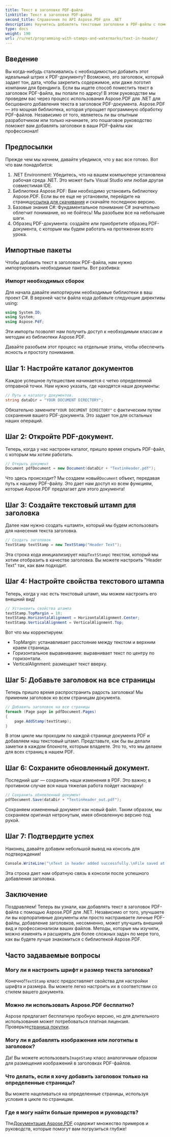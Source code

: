 ```yaml
---
title: Текст в заголовке PDF-файла
linktitle: Текст в заголовке PDF-файла
second_title: Справочник по API Aspose.PDF для .NET
description: Научитесь добавлять текстовые заголовки в PDF-файлы с помощью Aspose.PDF для .NET с помощью этого пошагового руководства. Улучшайте свои документы эффективно и действенно.
type: docs
weight: 190
url: /ru/net/programming-with-stamps-and-watermarks/text-in-header/
---
```

## Введение

Вы когда-нибудь сталкивались с необходимостью добавить этот идеальный штрих к PDF-документу? Возможно, это заголовок, который задает тон, дата, чтобы закрепить содержимое, или даже логотип компании для брендинга. Если вы ищете способ поместить текст в заголовок PDF-файла, вы попали по адресу! В этом руководстве мы проведем вас через процесс использования Aspose.PDF для .NET для бесшовного добавления текста в заголовок PDF-документа. Aspose.PDF — это мощная библиотека, которая упрощает программную обработку PDF-файлов. Независимо от того, являетесь ли вы опытным разработчиком или только начинаете, это пошаговое руководство поможет вам добавлять заголовки в ваши PDF-файлы как профессионал!

## Предпосылки

Прежде чем мы начнем, давайте убедимся, что у вас все готово. Вот что вам понадобится:

1. .NET Environment: Убедитесь, что на вашем компьютере установлена рабочая среда .NET. Это может быть Visual Studio или любая другая совместимая IDE.
2.  Библиотека Aspose.PDF: Вам необходимо установить библиотеку Aspose.PDF. Если вы ее еще не установили, перейдите на страницу[ссылка для скачивания](https://releases.aspose.com/pdf/net/) и скачайте последнюю версию.
3. Базовые знания C#: Фундаментальное понимание C# значительно облегчит понимание, но не бойтесь! Мы разобьем все на небольшие шаги.
4. Образец PDF-документа: создайте или приобретите образец PDF-документа, с которым мы будем работать на протяжении всего урока.

## Импортные пакеты

Чтобы добавить текст в заголовок PDF-файла, нам нужно импортировать необходимые пакеты. Вот разбивка:

### Импорт необходимых сборок

Для начала давайте импортируем необходимые библиотеки в ваш проект C#. В верхней части файла кода добавьте следующие директивы using:

```csharp
using System.IO;
using System;
using Aspose.Pdf;
```

Эти импорты позволят нам получить доступ к необходимым классам и методам из библиотеки Aspose.PDF.

Давайте разобьем этот процесс на отдельные этапы, чтобы обеспечить ясность и простоту понимания.

## Шаг 1: Настройте каталог документов

Каждое успешное путешествие начинается с четко определенной отправной точки. Нам нужно указать, где находятся наши документы:

```csharp
// Путь к каталогу документов.
string dataDir = "YOUR DOCUMENT DIRECTORY";
```

 Обязательно замените`"YOUR DOCUMENT DIRECTORY"` с фактическим путем сохранения вашего PDF-документа. Это задает тон для остальных наших операций.

## Шаг 2: Откройте PDF-документ.

Теперь, когда у нас настроен каталог, пришло время открыть PDF-файл, с которым мы хотим работать.

```csharp
// Открыть документ
Document pdfDocument = new Document(dataDir + "TextinHeader.pdf");
```

 Что здесь происходит? Мы создаем новый`Document` объект, передавая путь к нашему PDF-файлу. Это дает нам доступ ко всем функциям, которые Aspose.PDF предлагает для этого документа!

## Шаг 3: Создайте текстовый штамп для заголовка

Далее нам нужно создать «штамп», который мы будем использовать для нанесения текста заголовка.

```csharp
// Создать заголовок
TextStamp textStamp = new TextStamp("Header Text");
```

 Эта строка кода инициализирует наш`TextStamp`с текстом, который мы хотим отобразить в качестве заголовка. Вы можете настроить "Header Text" так, как вам подходит. 

## Шаг 4: Настройте свойства текстового штампа

Теперь, когда у нас есть текстовый штамп, мы можем настроить его внешний вид!

```csharp
// Установить свойства штампа
textStamp.TopMargin = 10;
textStamp.HorizontalAlignment = HorizontalAlignment.Center;
textStamp.VerticalAlignment = VerticalAlignment.Top;
```

Вот что мы корректируем:
- TopMargin: устанавливает расстояние между текстом и верхним краем страницы.
- Горизонтальное выравнивание: выравнивает текст по центру по горизонтали.
- VerticalAlignment: размещает текст вверху.

## Шаг 5: Добавьте заголовок на все страницы

Теперь пришло время распространить радость заголовка! Мы применим заголовок ко всем страницам документа.

```csharp
// Добавить заголовок на все страницы
foreach (Page page in pdfDocument.Pages)
{
    page.AddStamp(textStamp);
}
```

В этом цикле мы проходим по каждой странице документа PDF и добавляем наш текстовый штамп. Представьте, как бы вы делали заметки в каждом блокноте, которым владеете. Это то, что мы делаем для всех страниц в нашем PDF.

## Шаг 6: Сохраните обновленный документ.

Последний шаг — сохранить наши изменения в PDF. Это важно; в противном случае вся наша тяжелая работа пойдет насмарку!

```csharp
// Сохранить обновленный документ
pdfDocument.Save(dataDir + "TextinHeader_out.pdf");
```

Сохраняем измененный документ как новый файл. Таким образом, мы сохраняем оригинал нетронутым, имея обновленную версию под рукой.

## Шаг 7: Подтвердите успех

Наконец, давайте добавим небольшой вывод на консоль для подтверждения!

```csharp
Console.WriteLine("\nText in header added successfully.\nFile saved at " + dataDir);
```

Эта строка дает нам обратную связь в консоли после успешного добавления заголовка.

## Заключение

Поздравляем! Теперь вы узнали, как добавлять текст в заголовок PDF-файла с помощью Aspose.PDF для .NET. Независимо от того, улучшаете ли вы корпоративные документы или просто настраиваете личные PDF-файлы, добавление заголовков, несомненно, может улучшить внешний вид и профессионализм ваших файлов. Методы, которые мы изучили, можно изменять и расширять для более сложных задач по мере того, как вы будете лучше знакомиться с библиотекой Aspose.PDF.

## Часто задаваемые вопросы

### Могу ли я настроить шрифт и размер текста заголовка?
 Конечно!`TextStamp` класс предоставляет свойства для настройки шрифта и размера. Вы можете легко настроить их в соответствии со стилем вашего документа.

### Можно ли использовать Aspose.PDF бесплатно?
Aspose предлагает бесплатную пробную версию, но для длительного использования может потребоваться платная лицензия. Проверьте[страница покупки](https://purchase.aspose.com/buy).

### Могу ли я добавлять изображения или логотипы в заголовок?
 Да! Вы можете использовать`ImageStamp` класс аналогичным образом для размещения изображений в заголовках PDF-файлов.

### Что делать, если я хочу добавить заголовок только на определенные страницы?
Вы можете нацеливаться на определенные страницы, используя условия в цикле по страницам.

### Где я могу найти больше примеров и руководств?
 The[Документация Aspose.PDF](https://reference.aspose.com/pdf/net/) содержит множество примеров и руководств, которые помогут вам погрузиться глубже!